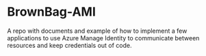 # BrownBag-AMI
A repo with documents and example of how to implement a few applications to use Azure Manage Identity to communicate between resources and keep credentials out of code.

